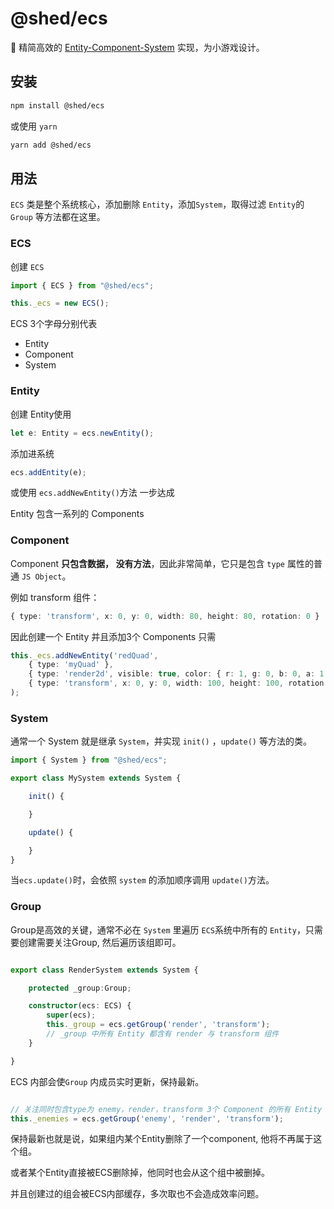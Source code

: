 # @shed/ecs

:hammer: 精简高效的 [Entity-Component-System](https://en.wikipedia.org/wiki/Entity–component–syste) 实现，为小游戏设计。

## 安装

```bash
npm install @shed/ecs
```
或使用 `yarn`

```bash
yarn add @shed/ecs
```

## 用法

`ECS` 类是整个系统核心，添加删除 `Entity`，添加`System`，取得过滤 `Entity`的 `Group` 等方法都在这里。

### ECS

创建 `ECS`

```typescript
import { ECS } from "@shed/ecs";

this._ecs = new ECS();
```

ECS 3个字母分别代表

- Entity
- Component
- System

### Entity

创建 Entity使用 

```typescript
let e: Entity = ecs.newEntity();
```

添加进系统 

```typescript
ecs.addEntity(e);
``` 

或使用 `ecs.addNewEntity()`方法 一步达成

Entity 包含一系列的 Components

### Component

Component **只包含数据， 没有方法**，因此非常简单，它只是包含 `type` 属性的普通 `JS Object`。

例如 transform 组件：

``` typescript
{ type: 'transform', x: 0, y: 0, width: 80, height: 80, rotation: 0 }
```

因此创建一个 Entity 并且添加3个 Components 只需

```typescript
this._ecs.addNewEntity('redQuad',
    { type: 'myQuad' },
    { type: 'render2d', visible: true, color: { r: 1, g: 0, b: 0, a: 1 },
    { type: 'transform', x: 0, y: 0, width: 100, height: 100, rotation: 0 },
);
```

### System

通常一个 System 就是继承 `System`，并实现 `init()` ，`update()` 等方法的类。


```typescript
import { System } from "@shed/ecs";

export class MySystem extends System {

    init() {

    }

    update() {

    }
}
```

当`ecs.update()`时，会依照 `system` 的添加顺序调用 `update()`方法。

### Group

Group是高效的关键，通常不必在 `System` 里遍历 `ECS`系统中所有的 `Entity`，只需要创建需要关注Group, 然后遍历该组即可。

```typescript

export class RenderSystem extends System {

    protected _group:Group;

    constructor(ecs: ECS) {
        super(ecs);
        this._group = ecs.getGroup('render', 'transform'); 
        // _group 中所有 Entity 都含有 render 与 transform 组件
    }

}
```

ECS 内部会使`Group` 内成员实时更新，保持最新。


```typescript

// 关注同时包含type为 enemy，render，transform 3个 Component 的所有 Entity
this._enemies = ecs.getGroup('enemy', 'render', 'transform');

```

保持最新也就是说，如果组内某个Entity删除了一个component, 他将不再属于这个组。

或者某个Entity直接被ECS删除掉，他同时也会从这个组中被删掉。

并且创建过的组会被ECS内部缓存，多次取也不会造成效率问题。